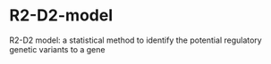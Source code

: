 # R2-D2-model
R2-D2 model: a statistical method to identify the potential regulatory genetic variants to a gene
